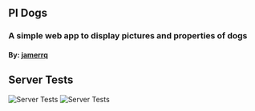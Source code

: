 ## PI Dogs
### A simple web app to display pictures and properties of dogs
#### By: [**jamerrq**](https://github.com/jamerrq)

## Server Tests
![Server Tests](info/imgs/tests1.png)
![Server Tests](info/imgs/tests2.png)
